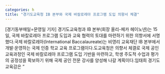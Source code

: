 ```yaml
---
categories: h
title: "경기도교육청 IB 본부와 국제 바칼로레아 프로그램 도입 의향서 체결"
---
```

[경기동부매일=문영일 기자] 경기도교육청과 IB 본부(회장 올리-페카 헤이노넨)는 15일, 국제 바칼로레아 프로그램 도입과 교육 협력의 토대를 마련하기 위한 의향서에 서명했다.국제 바칼로레아(International Baccalaureate)는 비영리 교육재단 IB 본부에서 개발·운영하는 국제 인증 학교 교육 프로그램이다.도교육청은 의향서 체결로 국제 공인 교육과정인 국제 바칼로레아 프로그램 도입 기반을 마련하고, 학생 주도적 수업과 평가의 공정성을 확보하기 위해 국제 공인 전문 강사를 양성해 나갈 계획이다.임태희 경기도교육감은 “